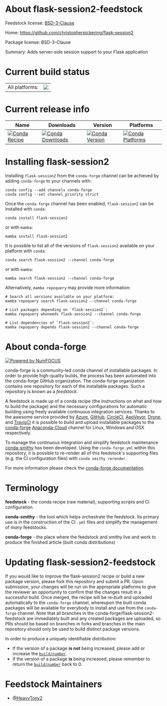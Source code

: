 About flask-session2-feedstock
==============================

Feedstock license: [BSD-3-Clause](https://github.com/conda-forge/flask-session2-feedstock/blob/main/LICENSE.txt)

Home: https://github.com/christopherpickering/flask-session2

Package license: BSD-3-Clause

Summary: Adds server-side session support to your Flask application

Current build status
====================


<table><tr><td>All platforms:</td>
    <td>
      <a href="https://dev.azure.com/conda-forge/feedstock-builds/_build/latest?definitionId=19333&branchName=main">
        <img src="https://dev.azure.com/conda-forge/feedstock-builds/_apis/build/status/flask-session2-feedstock?branchName=main">
      </a>
    </td>
  </tr>
</table>

Current release info
====================

| Name | Downloads | Version | Platforms |
| --- | --- | --- | --- |
| [![Conda Recipe](https://img.shields.io/badge/recipe-flask--session2-green.svg)](https://anaconda.org/conda-forge/flask-session2) | [![Conda Downloads](https://img.shields.io/conda/dn/conda-forge/flask-session2.svg)](https://anaconda.org/conda-forge/flask-session2) | [![Conda Version](https://img.shields.io/conda/vn/conda-forge/flask-session2.svg)](https://anaconda.org/conda-forge/flask-session2) | [![Conda Platforms](https://img.shields.io/conda/pn/conda-forge/flask-session2.svg)](https://anaconda.org/conda-forge/flask-session2) |

Installing flask-session2
=========================

Installing `flask-session2` from the `conda-forge` channel can be achieved by adding `conda-forge` to your channels with:

```
conda config --add channels conda-forge
conda config --set channel_priority strict
```

Once the `conda-forge` channel has been enabled, `flask-session2` can be installed with `conda`:

```
conda install flask-session2
```

or with `mamba`:

```
mamba install flask-session2
```

It is possible to list all of the versions of `flask-session2` available on your platform with `conda`:

```
conda search flask-session2 --channel conda-forge
```

or with `mamba`:

```
mamba search flask-session2 --channel conda-forge
```

Alternatively, `mamba repoquery` may provide more information:

```
# Search all versions available on your platform:
mamba repoquery search flask-session2 --channel conda-forge

# List packages depending on `flask-session2`:
mamba repoquery whoneeds flask-session2 --channel conda-forge

# List dependencies of `flask-session2`:
mamba repoquery depends flask-session2 --channel conda-forge
```


About conda-forge
=================

[![Powered by
NumFOCUS](https://img.shields.io/badge/powered%20by-NumFOCUS-orange.svg?style=flat&colorA=E1523D&colorB=007D8A)](https://numfocus.org)

conda-forge is a community-led conda channel of installable packages.
In order to provide high-quality builds, the process has been automated into the
conda-forge GitHub organization. The conda-forge organization contains one repository
for each of the installable packages. Such a repository is known as a *feedstock*.

A feedstock is made up of a conda recipe (the instructions on what and how to build
the package) and the necessary configurations for automatic building using freely
available continuous integration services. Thanks to the awesome service provided by
[Azure](https://azure.microsoft.com/en-us/services/devops/), [GitHub](https://github.com/),
[CircleCI](https://circleci.com/), [AppVeyor](https://www.appveyor.com/),
[Drone](https://cloud.drone.io/welcome), and [TravisCI](https://travis-ci.com/)
it is possible to build and upload installable packages to the
[conda-forge](https://anaconda.org/conda-forge) [Anaconda-Cloud](https://anaconda.org/)
channel for Linux, Windows and OSX respectively.

To manage the continuous integration and simplify feedstock maintenance
[conda-smithy](https://github.com/conda-forge/conda-smithy) has been developed.
Using the ``conda-forge.yml`` within this repository, it is possible to re-render all of
this feedstock's supporting files (e.g. the CI configuration files) with ``conda smithy rerender``.

For more information please check the [conda-forge documentation](https://conda-forge.org/docs/).

Terminology
===========

**feedstock** - the conda recipe (raw material), supporting scripts and CI configuration.

**conda-smithy** - the tool which helps orchestrate the feedstock.
                   Its primary use is in the construction of the CI ``.yml`` files
                   and simplify the management of *many* feedstocks.

**conda-forge** - the place where the feedstock and smithy live and work to
                  produce the finished article (built conda distributions)


Updating flask-session2-feedstock
=================================

If you would like to improve the flask-session2 recipe or build a new
package version, please fork this repository and submit a PR. Upon submission,
your changes will be run on the appropriate platforms to give the reviewer an
opportunity to confirm that the changes result in a successful build. Once
merged, the recipe will be re-built and uploaded automatically to the
`conda-forge` channel, whereupon the built conda packages will be available for
everybody to install and use from the `conda-forge` channel.
Note that all branches in the conda-forge/flask-session2-feedstock are
immediately built and any created packages are uploaded, so PRs should be based
on branches in forks and branches in the main repository should only be used to
build distinct package versions.

In order to produce a uniquely identifiable distribution:
 * If the version of a package **is not** being increased, please add or increase
   the [``build/number``](https://docs.conda.io/projects/conda-build/en/latest/resources/define-metadata.html#build-number-and-string).
 * If the version of a package **is** being increased, please remember to return
   the [``build/number``](https://docs.conda.io/projects/conda-build/en/latest/resources/define-metadata.html#build-number-and-string)
   back to 0.

Feedstock Maintainers
=====================

* [@HeavyTony2](https://github.com/HeavyTony2/)

